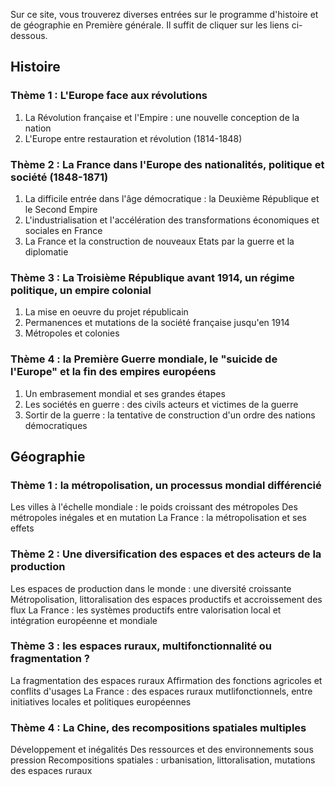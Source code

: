 
Sur ce site, vous trouverez diverses entrées sur le programme d'histoire et de géographie en Première générale.
Il suffit de cliquer sur les liens ci-dessous.

## Histoire
### Thème 1 : L'Europe face aux révolutions
1. La Révolution française et l'Empire : une nouvelle conception de la nation
2. L'Europe entre restauration et révolution (1814-1848)

### Thème 2 : La France dans l'Europe des nationalités, politique et société (1848-1871)
1. La difficile entrée dans l'âge démocratique : la Deuxième République et le Second Empire
2. L'industrialisation et l'accélération des transformations économiques et sociales en France
3. La France et la construction de nouveaux Etats par la guerre et la diplomatie

### Thème 3 : La Troisième République avant 1914, un régime politique, un empire colonial
1. La mise en oeuvre du projet républicain
2. Permanences et mutations de la société française jusqu'en 1914
3. Métropoles et colonies

### Thème 4 : la Première Guerre mondiale, le "suicide de l'Europe" et la fin des empires européens
1. Un embrasement mondial et ses grandes étapes
2. Les sociétés en guerre : des civils acteurs et victimes de la guerre
3. Sortir de la guerre : la tentative de construction d'un ordre des nations démocratiques

## Géographie
### Thème 1 : la métropolisation, un processus mondial différencié
Les villes à l'échelle mondiale : le poids croissant des métropoles
Des métropoles inégales et en mutation
La France : la métropolisation et ses effets

### Thème 2 : Une diversification des espaces et des acteurs de la production
Les espaces de production dans le monde : une diversité croissante
Métropolisation, littoralisation des espaces productifs et accroissement des flux
La France : les systèmes productifs entre valorisation local et intégration européenne et mondiale

### Thème 3 : les espaces ruraux, multifonctionnalité ou fragmentation ?
La fragmentation des espaces ruraux
Affirmation des fonctions agricoles et conflits d'usages
La France : des espaces ruraux mutlifonctionnels, entre initiatives locales et politiques européennes

### Thème 4 : La Chine, des recompositions spatiales multiples
Développement et inégalités
Des ressources et des environnements sous pression
Recompositions spatiales : urbanisation, littoralisation, mutations des espaces ruraux